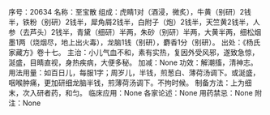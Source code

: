 序号：20634
名称：至宝散
组成：虎睛1对（酒浸，微炙），牛黄（别研）2钱半，铁粉（别研）2钱半，犀角屑2钱半，白附子（炮）2钱半，天竺黄2钱半，人参（去芦头）2钱半，青黛（细研）半两，朱砂（别研）半两，大黄半两，细松烟墨1两（烧烟尽，地上出火毒），龙脑1钱（别研），麝香1分（别研）。
出处：《杨氏家藏方》卷十七。
主治：小儿气血不和，素有实热，复因外受风邪，遂致急惊，涎盛，目睛直视，身热疾病，大便多秘。
加减：None
功效：解潮搐，清神志。
用法用量：如百日儿，每服1字；周岁儿，半钱，煎葱白、薄荷汤调下。或涎盛，咽喉肿痛，更加研细龙脑半钱，煎薄荷汤调下。不拘时候。
制备方法：上为细末，次入研者药，和匀。
临床应用：None
各家论述：None
用药禁忌：None
附注：None
